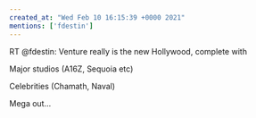 ```yaml
---
created_at: "Wed Feb 10 16:15:39 +0000 2021"
mentions: ['fdestin']
---
```


RT @fdestin: Venture really is the new Hollywood, complete with 

Major studios (A16Z, Sequoia etc)

Celebrities (Chamath, Naval)

Mega out…